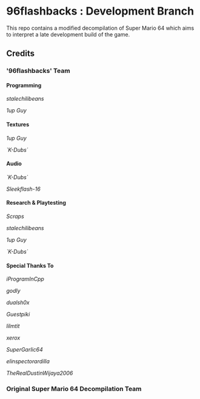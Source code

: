 # 96flashbacks : Development Branch

This repo contains a modified decompilation of Super Mario 64 which aims to interpret a late development build of the game.

## Credits

### '96flashbacks' Team

#### Programming

*stalechilibeans*

*1up Guy*

#### Textures

*1up Guy*

*`K-Dubs΄*

#### Audio

*`K-Dubs΄*

*Sleekflash-16*

#### Research & Playtesting

*Scraps*

*stalechilibeans*

*1up Guy*

*`K-Dubs΄*

#### Special Thanks To

*iProgramInCpp*

*godly*

*dualsh0x*

*Guestpiki*

*lilmtit*

*xerox*

*SuperGarlic64*

*elinspectorardilla*

*TheRealDustinWijaya2006*

### Original Super Mario 64 Decompilation Team
